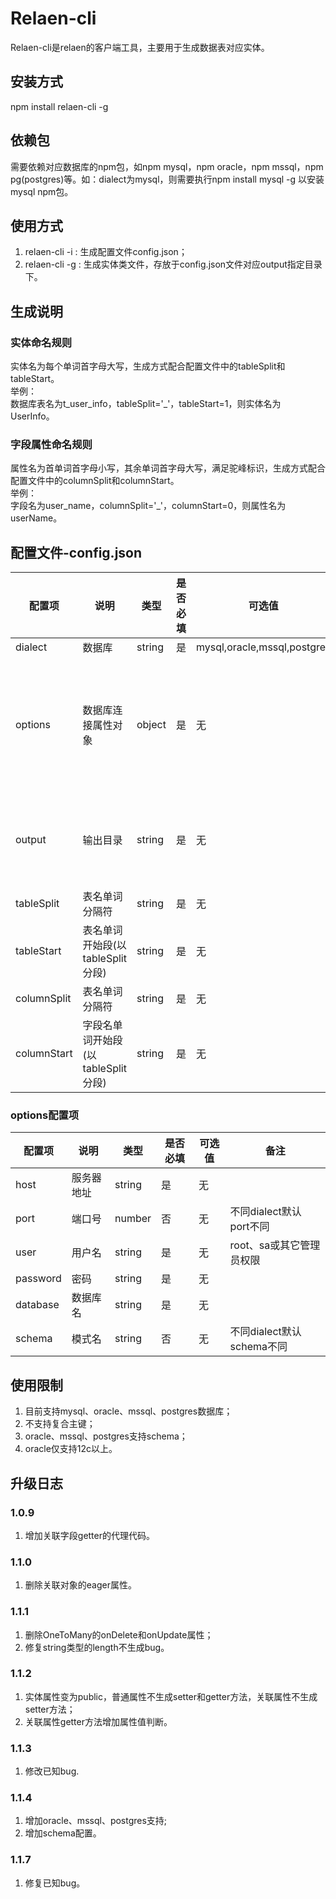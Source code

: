 # Relaen-cli
Relaen-cli是relaen的客户端工具，主要用于生成数据表对应实体。

## 安装方式
npm install relaen-cli -g
## 依赖包
需要依赖对应数据库的npm包，如npm mysql，npm oracle，npm mssql，npm pg(postgres)等。如：dialect为mysql，则需要执行npm install mysql -g 以安装mysql npm包。

## 使用方式
1. relaen-cli -i : 生成配置文件config.json；
2. relaen-cli -g : 生成实体类文件，存放于config.json文件对应output指定目录下。

## 生成说明
### 实体命名规则
实体名为每个单词首字母大写，生成方式配合配置文件中的tableSplit和tableStart。  
举例：  
数据库表名为t_user_info，tableSplit='_'，tableStart=1，则实体名为 UserInfo。

### 字段属性命名规则
属性名为首单词首字母小写，其余单词首字母大写，满足驼峰标识，生成方式配合配置文件中的columnSplit和columnStart。  
举例：  
字段名为user_name，columnSplit='_'，columnStart=0，则属性名为 userName。

## 配置文件-config.json
配置项|说明|类型|是否必填|可选值|备注
-|-|-|-|-|-
dialect|数据库|string|是|mysql,oracle,mssql,postgres
options|数据库连接属性对象|object|是|无|需要root或管理员权限
output|输出目录|string|是|无|相对于根目录
tableSplit|表名单词分隔符|string|是|无|
tableStart|表名单词开始段(以tableSplit分段)|string|是|无|
columnSplit|表名单词分隔符|string|是|无|
columnStart|字段名单词开始段(以tableSplit分段)|string|是|无|

### options配置项
配置项|说明|类型|是否必填|可选值|备注
-|-|-|-|-|-
host|服务器地址|string|是|无|
port|端口号|number|否|无|不同dialect默认port不同
user|用户名|string|是|无|root、sa或其它管理员权限
password|密码|string|是|无|
database|数据库名|string|是|无|
schema|模式名|string|否|无|不同dialect默认schema不同

## 使用限制
1. 目前支持mysql、oracle、mssql、postgres数据库；
2. 不支持复合主键；
3. oracle、mssql、postgres支持schema；
4. oracle仅支持12c以上。

## 升级日志
### 1.0.9
1. 增加关联字段getter的代理代码。
### 1.1.0
1. 删除关联对象的eager属性。
### 1.1.1
1. 删除OneToMany的onDelete和onUpdate属性；
2. 修复string类型的length不生成bug。
### 1.1.2
1. 实体属性变为public，普通属性不生成setter和getter方法，关联属性不生成setter方法；
2. 关联属性getter方法增加属性值判断。
### 1.1.3
1. 修改已知bug.
### 1.1.4
1. 增加oracle、mssql、postgres支持;
2. 增加schema配置。

### 1.1.7
1. 修复已知bug。